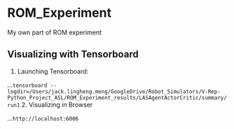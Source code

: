# ROM_Experiment
My own part of ROM experiment




## Visualizing with Tensorboard
1. Launching Tensorboard:

...`tensorboard --logdir=/Users/jack.lingheng.meng/GoogleDrive/Robot_Simulators/V-Rep-Python_Project_ASL/ROM_Experiment_results/LASAgentActorCritic/summary/run1`
2. Visualizing in Browser 

...`http://localhost:6006`
